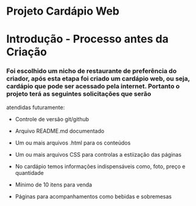 # Projeto Cardápio Web
# Introdução - Processo antes da Criação 

### Foi escolhido um nicho de restaurante de preferência do criador, após esta etapa foi criado um cardápio web, ou seja, cardápio que pode ser acessado pela internet. Portanto o projeto terá as seguintes solicitações que serão
atendidas futuramente:

- Controle de versão git/github

- Arquivo README.md documentado

- Um ou mais arquivos .html para os conteúdos

- Um ou mais arquivos CSS para controlas a estiização das páginas

- No cardápio temos informações indispensáveis como, foto, preço e quantidade

- Mínimo de 10 itens para venda

- Páginas para acompanhamentos como bebidas e sobremesas
